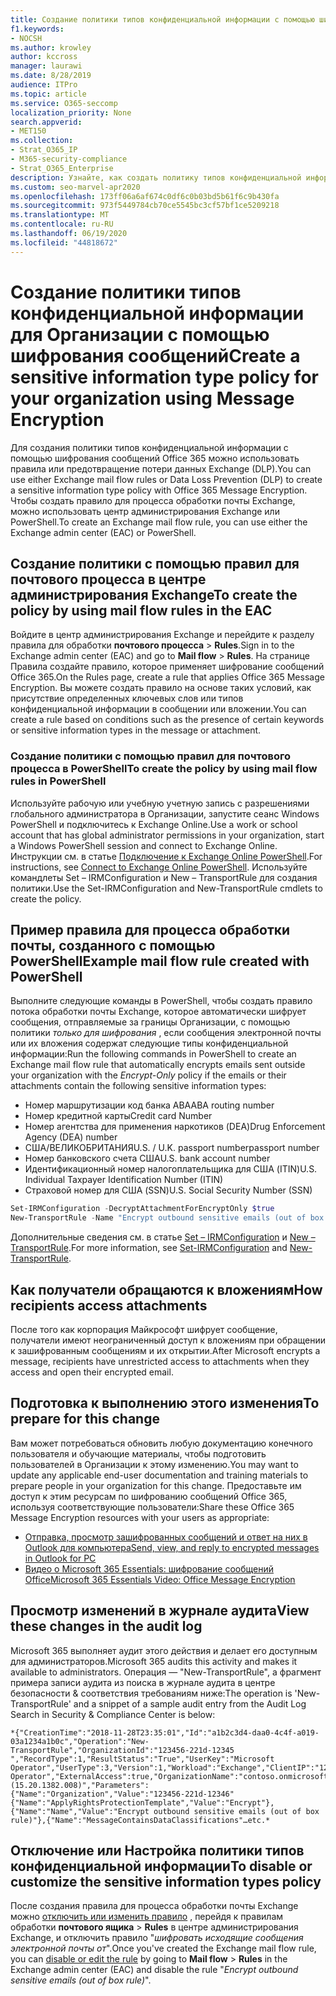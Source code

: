 ```yaml
---
title: Создание политики типов конфиденциальной информации с помощью шифрования сообщений Office 365
f1.keywords:
- NOCSH
ms.author: krowley
author: kccross
manager: laurawi
ms.date: 8/28/2019
audience: ITPro
ms.topic: article
ms.service: O365-seccomp
localization_priority: None
search.appverid:
- MET150
ms.collection:
- Strat_O365_IP
- M365-security-compliance
- Strat_O365_Enterprise
description: Узнайте, как создать политику типов конфиденциальной информации для Организации с помощью шифрования сообщений Office 365.
ms.custom: seo-marvel-apr2020
ms.openlocfilehash: 173ff06a6af674c0df6c0b03bd5b61f6c9b430fa
ms.sourcegitcommit: 973f5449784cb70ce5545bc3cf57bf1ce5209218
ms.translationtype: MT
ms.contentlocale: ru-RU
ms.lasthandoff: 06/19/2020
ms.locfileid: "44818672"
---
```

# <a name="create-a-sensitive-information-type-policy-for-your-organization-using-message-encryption"></a><span data-ttu-id="f555d-103">Создание политики типов конфиденциальной информации для Организации с помощью шифрования сообщений</span><span class="sxs-lookup"><span data-stu-id="f555d-103">Create a sensitive information type policy for your organization using Message Encryption</span></span>

<span data-ttu-id="f555d-104">Для создания политики типов конфиденциальной информации с помощью шифрования сообщений Office 365 можно использовать правила или предотвращение потери данных Exchange (DLP).</span><span class="sxs-lookup"><span data-stu-id="f555d-104">You can use either Exchange mail flow rules or Data Loss Prevention (DLP) to create a sensitive information type policy with Office 365 Message Encryption.</span></span> <span data-ttu-id="f555d-105">Чтобы создать правило для процесса обработки почты Exchange, можно использовать центр администрирования Exchange или PowerShell.</span><span class="sxs-lookup"><span data-stu-id="f555d-105">To create an Exchange mail flow rule, you can use either the Exchange admin center (EAC) or PowerShell.</span></span>

## <a name="to-create-the-policy-by-using-mail-flow-rules-in-the-eac"></a><span data-ttu-id="f555d-106">Создание политики с помощью правил для почтового процесса в центре администрирования Exchange</span><span class="sxs-lookup"><span data-stu-id="f555d-106">To create the policy by using mail flow rules in the EAC</span></span>

<span data-ttu-id="f555d-107">Войдите в центр администрирования Exchange и перейдите к разделу правила для обработки **почтового процесса**  >  **Rules**.</span><span class="sxs-lookup"><span data-stu-id="f555d-107">Sign in to the Exchange admin center (EAC) and go to **Mail flow** > **Rules**.</span></span> <span data-ttu-id="f555d-108">На странице Правила создайте правило, которое применяет шифрование сообщений Office 365.</span><span class="sxs-lookup"><span data-stu-id="f555d-108">On the Rules page, create a rule that applies Office 365 Message Encryption.</span></span> <span data-ttu-id="f555d-109">Вы можете создать правило на основе таких условий, как присутствие определенных ключевых слов или типов конфиденциальной информации в сообщении или вложении.</span><span class="sxs-lookup"><span data-stu-id="f555d-109">You can create a rule based on conditions such as the presence of certain keywords or sensitive information types in the message or attachment.</span></span>

### <a name="to-create-the-policy-by-using-mail-flow-rules-in-powershell"></a><span data-ttu-id="f555d-110">Создание политики с помощью правил для почтового процесса в PowerShell</span><span class="sxs-lookup"><span data-stu-id="f555d-110">To create the policy by using mail flow rules in PowerShell</span></span>

<span data-ttu-id="f555d-111">Используйте рабочую или учебную учетную запись с разрешениями глобального администратора в Организации, запустите сеанс Windows PowerShell и подключитесь к Exchange Online.</span><span class="sxs-lookup"><span data-stu-id="f555d-111">Use a work or school account that has global administrator permissions in your organization, start a Windows PowerShell session and connect to Exchange Online.</span></span> <span data-ttu-id="f555d-112">Инструкции см. в статье [Подключение к Exchange Online PowerShell](https://aka.ms/exopowershell).</span><span class="sxs-lookup"><span data-stu-id="f555d-112">For instructions, see [Connect to Exchange Online PowerShell](https://aka.ms/exopowershell).</span></span> <span data-ttu-id="f555d-113">Используйте командлеты Set – IRMConfiguration и New – TransportRule для создания политики.</span><span class="sxs-lookup"><span data-stu-id="f555d-113">Use the Set-IRMConfiguration and New-TransportRule cmdlets to create the policy.</span></span>

## <a name="example-mail-flow-rule-created-with-powershell"></a><span data-ttu-id="f555d-114">Пример правила для процесса обработки почты, созданного с помощью PowerShell</span><span class="sxs-lookup"><span data-stu-id="f555d-114">Example mail flow rule created with PowerShell</span></span>

<span data-ttu-id="f555d-115">Выполните следующие команды в PowerShell, чтобы создать правило потока обработки почты Exchange, которое автоматически шифрует сообщения, отправляемые за границы Организации, с помощью политики *только для шифрования* , если сообщения электронной почты или их вложения содержат следующие типы конфиденциальной информации:</span><span class="sxs-lookup"><span data-stu-id="f555d-115">Run the following commands in PowerShell to create an Exchange mail flow rule that automatically encrypts emails sent outside your organization with the *Encrypt-Only* policy if the emails or their attachments contain the following sensitive information types:</span></span>

- <span data-ttu-id="f555d-116">Номер маршрутизации код банка ABA</span><span class="sxs-lookup"><span data-stu-id="f555d-116">ABA routing number</span></span>
- <span data-ttu-id="f555d-117">Номер кредитной карты</span><span class="sxs-lookup"><span data-stu-id="f555d-117">Credit card Number</span></span>
- <span data-ttu-id="f555d-118">Номер агентства для применения наркотиков (DEA)</span><span class="sxs-lookup"><span data-stu-id="f555d-118">Drug Enforcement Agency (DEA) number</span></span>
- <span data-ttu-id="f555d-119">США/ВЕЛИКОБРИТАНИЯ</span><span class="sxs-lookup"><span data-stu-id="f555d-119">U.S. / U.K.</span></span> <span data-ttu-id="f555d-120">passport number</span><span class="sxs-lookup"><span data-stu-id="f555d-120">passport number</span></span>
- <span data-ttu-id="f555d-121">Номер банковского счета США</span><span class="sxs-lookup"><span data-stu-id="f555d-121">U.S. bank account number</span></span>
- <span data-ttu-id="f555d-122">Идентификационный номер налогоплательщика для США (ITIN)</span><span class="sxs-lookup"><span data-stu-id="f555d-122">U.S. Individual Taxpayer Identification Number (ITIN)</span></span>
- <span data-ttu-id="f555d-123">Страховой номер для США (SSN)</span><span class="sxs-lookup"><span data-stu-id="f555d-123">U.S. Social Security Number (SSN)</span></span>

```powershell
Set-IRMConfiguration -DecryptAttachmentForEncryptOnly $true
New-TransportRule -Name "Encrypt outbound sensitive emails (out of box rule)" -SentToScope  NotInOrganization  -ApplyRightsProtectionTemplate "Encrypt" -MessageContainsDataClassifications @(@{Name="ABA Routing Number"; minCount="1"},@{Name="Credit Card Number"; minCount="1"},@{Name="Drug Enforcement Agency (DEA) Number"; minCount="1"},@{Name="U.S. / U.K. Passport Number"; minCount="1"},@{Name="U.S. Bank Account Number"; minCount="1"},@{Name="U.S. Individual Taxpayer Identification Number (ITIN)"; minCount="1"},@{Name="U.S. Social Security Number (SSN)"; minCount="1"}) -SenderNotificationType "NotifyOnly"
```

<span data-ttu-id="f555d-124">Дополнительные сведения см. в статье [Set – IRMConfiguration](https://docs.microsoft.com/powershell/module/exchange/set-irmconfiguration?view=exchange-ps) и [New – TransportRule](https://docs.microsoft.com/powershell/module/exchange/New-TransportRule?view=exchange-ps).</span><span class="sxs-lookup"><span data-stu-id="f555d-124">For more information, see [Set-IRMConfiguration](https://docs.microsoft.com/powershell/module/exchange/set-irmconfiguration?view=exchange-ps) and [New-TransportRule](https://docs.microsoft.com/powershell/module/exchange/New-TransportRule?view=exchange-ps).</span></span>

## <a name="how-recipients-access-attachments"></a><span data-ttu-id="f555d-125">Как получатели обращаются к вложениям</span><span class="sxs-lookup"><span data-stu-id="f555d-125">How recipients access attachments</span></span>

<span data-ttu-id="f555d-126">После того как корпорация Майкрософт шифрует сообщение, получатели имеют неограниченный доступ к вложениям при обращении к зашифрованным сообщениям и их открытии.</span><span class="sxs-lookup"><span data-stu-id="f555d-126">After Microsoft encrypts a message, recipients have unrestricted access to attachments when they access and open their encrypted email.</span></span>

## <a name="to-prepare-for-this-change"></a><span data-ttu-id="f555d-127">Подготовка к выполнению этого изменения</span><span class="sxs-lookup"><span data-stu-id="f555d-127">To prepare for this change</span></span>

<span data-ttu-id="f555d-128">Вам может потребоваться обновить любую документацию конечного пользователя и обучающие материалы, чтобы подготовить пользователей в Организации к этому изменению.</span><span class="sxs-lookup"><span data-stu-id="f555d-128">You may want to update any applicable end-user documentation and training materials to prepare people in your organization for this change.</span></span> <span data-ttu-id="f555d-129">Предоставьте им доступ к этим ресурсам по шифрованию сообщений Office 365, используя соответствующие пользователи:</span><span class="sxs-lookup"><span data-stu-id="f555d-129">Share these Office 365 Message Encryption resources with your users as appropriate:</span></span>

- [<span data-ttu-id="f555d-130">Отправка, просмотр зашифрованных сообщений и ответ на них в Outlook для компьютера</span><span class="sxs-lookup"><span data-stu-id="f555d-130">Send, view, and reply to encrypted messages in Outlook for PC</span></span>](https://support.microsoft.com/en-us/office/send-view-and-reply-to-encrypted-messages-in-outlook-for-pc-eaa43495-9bbb-4fca-922a-df90dee51980)
- [<span data-ttu-id="f555d-131">Видео о Microsoft 365 Essentials: шифрование сообщений Office</span><span class="sxs-lookup"><span data-stu-id="f555d-131">Microsoft 365 Essentials Video: Office Message Encryption</span></span>](https://youtu.be/CQR0cG_iEUc)

## <a name="view-these-changes-in-the-audit-log"></a><span data-ttu-id="f555d-132">Просмотр изменений в журнале аудита</span><span class="sxs-lookup"><span data-stu-id="f555d-132">View these changes in the audit log</span></span>

<span data-ttu-id="f555d-133">Microsoft 365 выполняет аудит этого действия и делает его доступным для администраторов.</span><span class="sxs-lookup"><span data-stu-id="f555d-133">Microsoft 365 audits this activity and makes it available to administrators.</span></span> <span data-ttu-id="f555d-134">Операция — "New-TransportRule", а фрагмент примера записи аудита из поиска в журнале аудита в центре безопасности & соответствия требованиям ниже:</span><span class="sxs-lookup"><span data-stu-id="f555d-134">The operation is 'New-TransportRule' and a snippet of a sample audit entry from the Audit Log Search in Security & Compliance Center is below:</span></span>

```text
*{"CreationTime":"2018-11-28T23:35:01","Id":"a1b2c3d4-daa0-4c4f-a019-03a1234a1b0c","Operation":"New-TransportRule","OrganizationId":"123456-221d-12345 ","RecordType":1,"ResultStatus":"True","UserKey":"Microsoft Operator","UserType":3,"Version":1,"Workload":"Exchange","ClientIP":"123.456.147.68:17584","ObjectId":"","UserId":"Microsoft Operator","ExternalAccess":true,"OrganizationName":"contoso.onmicrosoft.com","OriginatingServer":"CY4PR13MBXXXX (15.20.1382.008)","Parameters": {"Name":"Organization","Value":"123456-221d-12346"{"Name":"ApplyRightsProtectionTemplate","Value":"Encrypt"},{"Name":"Name","Value":"Encrypt outbound sensitive emails (out of box rule)"},{"Name":"MessageContainsDataClassifications"…etc.*
```

## <a name="to-disable-or-customize-the-sensitive-information-types-policy"></a><span data-ttu-id="f555d-135">Отключение или Настройка политики типов конфиденциальной информации</span><span class="sxs-lookup"><span data-stu-id="f555d-135">To disable or customize the sensitive information types policy</span></span>

<span data-ttu-id="f555d-136">После создания правила для процесса обработки почты Exchange можно [отключить или изменить правило](https://docs.microsoft.com/exchange/security-and-compliance/mail-flow-rules/manage-mail-flow-rules#enable-or-disable-a-mail-flow-rule) , перейдя к правилам обработки **почтового ящика**  >  **Rules** в центре администрирования Exchange, и отключить правило "*шифровать исходящие сообщения электронной почты от*".</span><span class="sxs-lookup"><span data-stu-id="f555d-136">Once you've created the Exchange mail flow rule, you can [disable or edit the rule](https://docs.microsoft.com/exchange/security-and-compliance/mail-flow-rules/manage-mail-flow-rules#enable-or-disable-a-mail-flow-rule) by going to **Mail flow** > **Rules** in the Exchange admin center (EAC) and disable the rule "*Encrypt outbound sensitive emails (out of box rule)*".</span></span>

